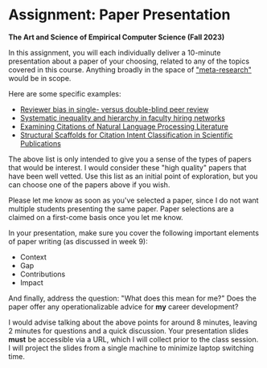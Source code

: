 # Assignment: Paper Presentation

**The Art and Science of Empirical Computer Science (Fall 2023)**

In this assignment, you will each individually deliver a 10-minute presentation about a paper of your choosing, related to any of the topics covered in this course.
Anything broadly in the space of ["meta-research"](https://journals.plos.org/plosbiology/article?id=10.1371/journal.pbio.2005468) would be in scope.

Here are some specific examples:

+ [Reviewer bias in single- versus double-blind peer review](https://www.pnas.org/doi/10.1073/pnas.1707323114)
+ [Systematic inequality and hierarchy in faculty hiring networks](https://www.science.org/doi/10.1126/sciadv.1400005)
+ [Examining Citations of Natural Language Processing Literature](https://aclanthology.org/2020.acl-main.464/)
+ [Structural Scaffolds for Citation Intent Classification in Scientific Publications](https://aclanthology.org/N19-1361/)

The above list is only intended to give you a sense of the types of papers that would be interest.
I would consider these "high quality" papers that have been well vetted.
Use this list as an initial point of exploration, but you can choose one of the papers above if you wish.

Please let me know as soon as you've selected a paper, since I do not want multiple students presenting the same paper.
Paper selections are a claimed on a first-come basis once you let me know.

In your presentation, make sure you cover the following important elements of paper writing (as discussed in week 9):

+ Context
+ Gap
+ Contributions
+ Impact

And finally, address the question: "What does this mean for me?"
Does the paper offer any operationalizable advice for __my__ career development?

I would advise talking about the above points for around 8 minutes, leaving 2 minutes for questions and a quick discussion.
Your presentation slides **must** be accessible via a URL, which I will collect prior to the class session.
I will project the slides from a single machine to minimize laptop switching time.
